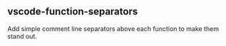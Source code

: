 ## vscode-function-separators 

Add simple comment line separators above each function to make them stand out.
